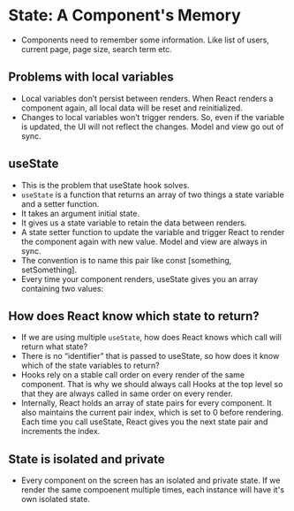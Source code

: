 # State: A Component's Memory

- Components need to remember some information. Like list of users, current page, page size, search term etc.


## Problems with local variables

- Local variables don’t persist between renders. When React renders a component again, all local data will be reset and reinitialized.
- Changes to local variables won’t trigger renders. So, even if the variable is updated, the UI will not reflect the changes. Model and view go out of sync.


## useState 

- This is the problem that useState hook solves.
- `useState` is a function that returns an array of two things a state variable and a setter function.
- It takes an argument initial state.
- It gives us a state variable to retain the data between renders.
- A state setter function to update the variable and trigger React to render the component again with new value. Model and view are always in sync.
- The convention is to name this pair like const [something, setSomething].
- Every time your component renders, useState gives you an array containing two values:



## How does React know which state to return? 

- If we are using multiple `useState`, how does React knows which call will return what state?
- There is no “identifier” that is passed to useState, so how does it know which of the state variables to return?
- Hooks rely on a stable call order on every render of the same component. That is why we should always call Hooks at the top level so that they are always called in same order on every render.
- Internally, React holds an array of state pairs for every component. It also maintains the current pair index, which is set to 0 before rendering. Each time you call useState, React gives you the next state pair and increments the index.


## State is isolated and private 

- Every component on the screen has an isolated and private state. If we render the same compoenent multiple times, each instance will have it's own isolated state.
